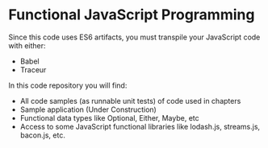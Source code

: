 # Functional JavaScript Programming

Since this code uses ES6 artifacts, you must transpile your JavaScript code with either:

* Babel
* Traceur


In this code repository you will find:

* All code samples (as runnable unit tests) of code used in chapters
* Sample application (Under Construction)
* Functional data types like Optional, Either, Maybe, etc
* Access to some JavaScript functional libraries like lodash.js, streams.js, bacon.js, etc.

